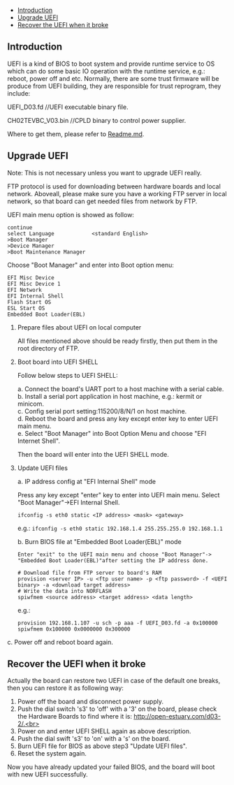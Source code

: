 * [Introduction](#1)
* [Upgrade UEFI](#2)
* [Recover the UEFI when it broke](#3)

<h2 id="1">Introduction</h2>

UEFI is a kind of BIOS to boot system and provide runtime service to OS which can do some basic IO operation with the runtime service, e.g.: reboot, power off and etc.
Normally, there are some trust firmware will be produce from UEFI building, they are responsible for trust reprogram, they include:

  UEFI_D03.fd         //UEFI executable binary file.
  
  CH02TEVBC_V03.bin   //CPLD binary to control power supplier.

Where to get them, please refer to [Readme.md](https://github.com/open-estuary/estuary/blob/master/doc/Readme.4D03.md).

<h2 id="2">Upgrade UEFI</h2>

Note: This is not necessary unless you want to upgrade UEFI really.

FTP protocol is used for downloading between hardware boards and local network. Aboveall, please make sure you have a working FTP server in local network, so that board can get needed files from network by FTP.

UEFI main menu option is showed as follow:
```
continue 
select Language            <standard English>
>Boot Manager
>Device Manager
>Boot Maintenance Manager
```
Choose "Boot Manager" and enter into Boot option menu:
```
EFI Misc Device 
EFI Misc Device 1
EFI Network
EFI Internal Shell
Flash Start OS
ESL Start OS
Embedded Boot Loader(EBL)
```

1. Prepare files about UEFI on local computer

    All files mentioned above should be ready firstly, then put them in the root directory of FTP.

2. Boot board into UEFI SHELL

    Follow below steps to UEFI SHELL:
    
      a. Connect the board's UART port to a host machine with a serial cable.<br>
      b. Install a serial port application in host machine, e.g.: kermit or minicom.<br>
      c. Config serial port setting:115200/8/N/1 on host machine.<br>
      d. Reboot the board and press any key except enter key to enter UEFI main menu.<br>
      e. Select "Boot Manager" into Boot Option Menu and choose "EFI Internet Shell".
      
   Then the board will enter into the UEFI SHELL mode.

3. Update UEFI files

    a. IP address config at "EFI Internal Shell" mode
    
      Press any key except "enter" key to enter into UEFI main menu. Select "Boot Manager"->EFI Internal Shell.
    
    `ifconfig -s eth0 static <IP address> <mask> <gateway>`
    
    e.g.: `ifconfig -s eth0 static 192.168.1.4 255.255.255.0 192.168.1.1`
    
    b. Burn BIOS file at "Embedded Boot Loader(EBL)" mode
    
       Enter "exit" to the UEFI main menu and choose "Boot Manager"-> "Embedded Boot Loader(EBL)"after setting the IP address done.   
     ```shell
    # Download file from FTP server to board's RAM
    provision <server IP> -u <ftp user name> -p <ftp password> -f <UEFI binary> -a <download target address>
    # Write the data into NORFLASH
    spiwfmem <source address> <target address> <data length>
     ```
    e.g.: 
    ```shell
    provision 192.168.1.107 -u sch -p aaa -f UEFI_D03.fd -a 0x100000
    spiwfmem 0x100000 0x0000000 0x300000
    ```
    
  c. Power off and reboot board again.

<h2 id="3">Recover the UEFI when it broke</h2>

Actually the board can restore two UEFI in case of the default one breaks, then you can restore it as following way:

  1. Power off the board and disconnect power supply.<br>
  2. Push the dial switch 's3' to 'off' with a '3' on the board, please check the Hardware Boards to find where it is: http://open-estuary.com/d03-2/.<br>
  3. Power on and enter UEFI SHELL again as above description.<br>
  4. Push the dial swift 's3' to 'on' with a 's' on the board.<br>
  5. Burn UEFI file for BIOS as above step3 "Update UEFI files".<br>
  6. Reset the system again.

Now you have already updated your failed BIOS, and the board will boot with new UEFI successfully.
